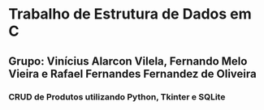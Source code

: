 # Trabalho de Estrutura de Dados em C
## Grupo: Vinícius Alarcon Vilela, Fernando Melo Vieira e Rafael Fernandes Fernandez de Oliveira

### CRUD de Produtos utilizando Python, Tkinter e SQLite  
